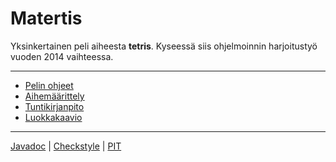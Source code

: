 Matertis
========

Yksinkertainen peli aiheesta **tetris**. Kyseessä siis ohjelmoinnin harjoitustyö vuoden 2014 vaihteessa.

- - -

* [Pelin ohjeet](Dokumentointi/ohjeet.md)<br>
* [Aihemäärittely](Dokumentointi/aiheenKuvausJaRakenne.md)<br>
* [Tuntikirjanpito](Dokumentointi/tuntikirjanpito.md)<br>
* [Luokkakaavio](Dokumentointi/luokkakaavio.png)

- - -

[Javadoc](http://tilastokeskus.github.io/Matertis/site/apidocs/index.html) | 
[Checkstyle](http://tilastokeskus.github.io/Matertis/site/checkstyle.html) | 
[PIT](http://tilastokeskus.github.io/Matertis/pit/)
